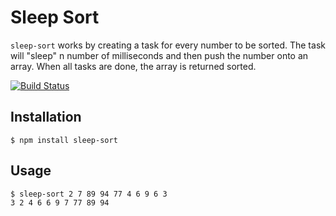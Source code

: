 # Sleep Sort

`sleep-sort` works by creating a task for every number to be sorted. The task
will "sleep" n number of milliseconds and then push the number onto an array.
When all tasks are done, the array is returned sorted.

[![Build Status](https://secure.travis-ci.org/andersjanmyr/sleep-sort.png)](http://travis-ci.org/andersjanmyr/sleep-sort)

## Installation

    $ npm install sleep-sort

## Usage

    $ sleep-sort 2 7 89 94 77 4 6 9 6 3
    3 2 4 6 6 9 7 77 89 94

